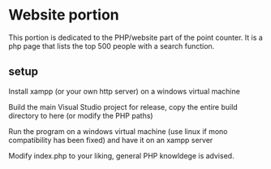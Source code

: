 # Website portion

This portion is dedicated to the PHP/website part of the point counter. It is a php page that lists the top 500 people with a search function.

## setup

Install xampp (or your own http server) on a windows virtual machine

Build the main Visual Studio project for release, copy the entire build directory to here (or modify the PHP paths)

Run the program on a windows virtual machine (use linux if mono compatibility has been fixed) and have it on an xampp server

Modify index.php to your liking, general PHP knowldege is advised.
